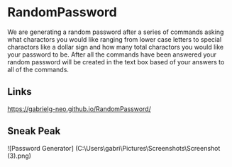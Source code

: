 # RandomPassword

We are generating a random password after a series of commands asking what charactors you would like ranging from lower case letters to special charactors like a dollar sign and how many total charactors you would like your password to be. After all the commands have been answered your random password will be created in the text box based of your answers to all of the commands.

## Links
https://gabrielg-neo.github.io/RandomPassword/

## Sneak Peak
![Password Generator] (C:\Users\gabri\Pictures\Screenshots\Screenshot (3).png)

